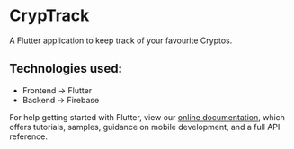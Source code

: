 # CrypTrack

A Flutter application to keep track of your favourite Cryptos.

## Technologies used:
- Frontend -> Flutter
- Backend -> Firebase

For help getting started with Flutter, view our
[online documentation](https://flutter.dev/docs), which offers tutorials,
samples, guidance on mobile development, and a full API reference.
